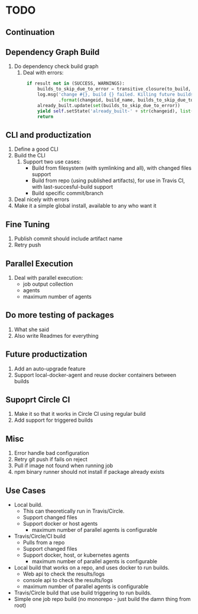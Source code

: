 # TODO

## Continuation

## Dependency Graph Build

1. Do dependency check build graph
   1. Deal with errors:

```python
        if result not in (SUCCESS, WARNINGS):
            builds_to_skip_due_to_error = transitive_closure(to_build, set([build_name])).keys()
            log.msg('change #{}, build {} failed. Killing future builds of {}'
                    .format(changeid, build_name, builds_to_skip_due_to_error))
            already_built.update(set(builds_to_skip_due_to_error))
            yield self.setState('already_built-' + str(changeid), list(already_built))
            return
```

## CLI and productization

1. Define a good CLI
1. Build the CLI
   1. Support two use cases:
      * Build from filesystem (with symlinking and all), with changed files support
      * Build from repo (using published artifacts), for use in Travis CI, with last-succesful-build support
      * Build specific commit/branch
1. Deal nicely with errors
1. Make it a simple global install, available to any who want it

## Fine Tuning

1. Publish commit should include artifact name
1. Retry push

## Parallel Execution

1. Deal with parallel execution:
   * job output collection
   * agents
   * maximum number of agents

## Do more testing of packages

1. What she said
1. Also write Readmes for everything

## Future productization

1. Add an auto-upgrade feature
1. Support local-docker-agent and reuse docker containers between builds

## Supoprt Circle CI

1. Make it so that it works in Circle CI using regular build
1. Add support for triggered builds

## Misc

1. Error handle bad configuration
1. Retry git push if fails on reject
1. Pull if image not found when running job
1. npm binary runner should not install if package already exists

## Use Cases

* Local build.
  * This can theoretically run in Travis/Circle.
  * Support changed files
  * Support docker or host agents
    * maximum number of parallel agents is configurable
* Travis/Circle/CI build
  * Pulls from a repo
  * Support changed files
  * Support docker, host, or kubernetes agents
    * maximum number of parallel agents is configurable
* Local build that works on a repo, and uses docker to run builds.
  * Web api to check the results/logs
  * console api to check the results/logs
  * maximum number of parallel agents is configurable
* Travis/Circle build that use build triggering to run builds.
* Simple one job repo build (no monorepo - just build the damn thing from root)
